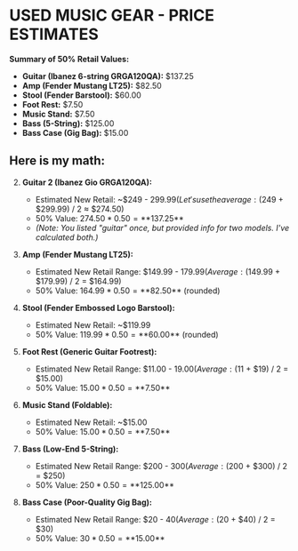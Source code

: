 # USED MUSIC GEAR - PRICE ESTIMATES

**Summary of 50% Retail Values:**

*   **Guitar (Ibanez 6-string GRGA120QA):** $137.25
*   **Amp (Fender Mustang LT25):** $82.50
*   **Stool (Fender Barstool):** $60.00
*   **Foot Rest:** $7.50
*   **Music Stand:** $7.50
*   **Bass (5-String):** $125.00
*   **Bass Case (Gig Bag):** $15.00


## Here is my math:

2.  **Guitar 2 (Ibanez Gio GRGA120QA):**
    *   Estimated New Retail: ~$249 - $299.99 (Let's use the average: ($249 + $299.99) / 2 ≈ $274.50)
    *   50% Value: $274.50 * 0.50 = **$137.25**
    *   *(Note: You listed "guitar" once, but provided info for two models. I've calculated both.)*

3.  **Amp (Fender Mustang LT25):**
    *   Estimated New Retail Range: $149.99 - $179.99 (Average: ($149.99 + $179.99) / 2 = $164.99)
    *   50% Value: $164.99 * 0.50 = **$82.50** (rounded)

4.  **Stool (Fender Embossed Logo Barstool):**
    *   Estimated New Retail: ~$119.99
    *   50% Value: $119.99 * 0.50 = **$60.00** (rounded)

5.  **Foot Rest (Generic Guitar Footrest):**
    *   Estimated New Retail Range: $11.00 - $19.00 (Average: ($11 + $19) / 2 = $15.00)
    *   50% Value: $15.00 * 0.50 = **$7.50**

6.  **Music Stand (Foldable):**
    *   Estimated New Retail: ~$15.00
    *   50% Value: $15.00 * 0.50 = **$7.50**

7.  **Bass (Low-End 5-String):**
    *   Estimated New Retail Range: $200 - $300 (Average: ($200 + $300) / 2 = $250)
    *   50% Value: $250 * 0.50 = **$125.00**

8.  **Bass Case (Poor-Quality Gig Bag):**
    *   Estimated New Retail Range: $20 - $40 (Average: ($20 + $40) / 2 = $30)
    *   50% Value: $30 * 0.50 = **$15.00**



